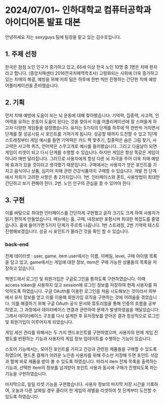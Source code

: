 # 2024/07/01~ 인하대학교 컴퓨터공학과 아이디어톤 발표 대본

안녕하세요 저는 sexyguys 팀에 팀장을 맡고 있는 김수호입니다.
## 1. 주제 선정
한국은 점점 노인 인구가 증가하고 있고, 65세 이상 한국 노인 10명 중 1명은 치매 환자라고 합니다.
(중앙치매센터 2016전국치매역학조사) 고령화되는 사회에 더욱 증가하고 있는 치매의 해결, 예방을 위해 저희 팀은 하루에 한번 씩만 진행하는 간단한 치매 예방 어플리케이션을 준비했습니다.

## 2. 기획
먼저 치매 예방에 도움이 되는 뇌 운동에 대해 찾아봤습니다.
기억력, 집중력, 사고력, 언어력을 요하는 운동이 도움이 된다는 것을 찾아서 이를 어플리케이션에 잘 스며들게 하고자 다양한 게임들을 설정했습니다.
유저는 5가지의 단계를 하루에 딱 한번씩 거치면서 단계를 잘 성공시킬 시 포인트를 가져가게 됩니다.
성공할 때까지 도전할 수 있고 1단계 스트레칭부터 게임 예시를 들면 기억력은 카드 짝 맞추기, 집중력은 숨은 그림 찾기, 사고력은 사고력 퀴즈, 언어력은 스무고개로 예시를 들어봤습니다.
그리고 다음날이 되면 게임이 리셋이 되고 다시 단계를 수행할 수 있습니다.
하지만 게임은 항상 똑같은 게임이 아니라 매번 달라집니다.
그러므로 사용자에게 항상 다른 뇌 자극을 주어 더욱 치매 예방에 효과가 있을 것이라고 생각했기 때문입니다.
구매에서는 사용자가 얻은 포인트를 가지고 음식이나 상품, 심지어 치매 관련 건강식품까지 구매할 수 있습니다.
개발 전 단계에서 저희가 고려한 사항은 총 2가지입니다.
1번. 인터페이스와 폰트, 사용방법이 최대한 간단하고 보기 편해야 한다.
2번. 노인 인구의 관심을 끌 수 있어야 한다.

## 3. 구현
이를 바탕으로 최대한 인터페이스를 간단하게 구현했고 글자 크기도 크게 하여 사용자가 읽기 편하게 만들었습니다.
메뉴에는 홈, 구매, 내정보만 포함시켜 최대한 복잡도를 줄였습니다. 홈에 들어가면 5가지 단계가 주르륵 나옵니다.
1번 스트레칭, 2번 기억력 테스트 진행해보겠습니다.
성공 시 포인트가 올라간 것을 확인 할 수 있습니다.
### back-end
전체 데이터셋 : user, game, item
user에서는 이름, 이메일, level, 구매 아이템 목록을 담고 있고, game에서는 게임에 대한 정보, item은 구매 가능한 상품들의 목록을 저장하고 있습니다.


백엔드에서 로그인 및 회원가입은 구글로그인을 통하도록 구현하였습니다.
이때 access token을 사용하지 않고 session에 로그인 정보를 저장하여 현재 사용자를 파악하도록 하였습니다.
구글 OAuth를 이용한 로그인을 처음 시도해보는 것이라서 외부에서 유저 정보를 얻고 이를 이용해 회원가입 로직을 구현하는 것에 어려움을 겪었습니다.
이를 해결하기 위해 구글 OAuth 공식 문서와 튜토리얼을 통해 인증의 흐름을 공부하였고, 그 과정에서 데이터베이스 연결과 관련하여 문제가 발생하였음을 깨달았습니다.
그래서 데이터베이스 구조를 다시 설계한 후 유저정보를 얻어온 결과 정상적으로 로그인 및 회원가입이 이루어지게 되었습니다.


게임 세션 관리를 위해서는 두 가지 엔드포인트를 구현하였으며, 사용자의 현재 게임 진행도를 반환하는 기능과 사용자의 게임 정보 업데이트를 수행하는 기능이 있습니다.


스토어 기능에서는, 모아진 포인트를 가지고 건강과 관련된 제품들을 구매할 수 있도록 하였으며, 핸드폰 결제가 어려운 노인층 사용자를 위해 주소만 저장해 두면 포인트 삭감과 함께 바로 제품을 받아 볼 수 있도록 하였습니다. 따라서 item 전체 목록을 출력하는 기능과, 선택한 item의 정보를 넘겨받아 포인트 사용과 동시에 구매가 진행되도록 하는 기능을 구현하였습니다.

마지막으로, 일일 리셋 기능을 구현했습니다. 사용자 정보의 마지막 저장 시간을 기록하여, 오늘과 다른 날짜일 경우 클리어 한 게임의 레벨을 리셋하여 첫 단계부터 도전할 수 있도록 하였습니다.
